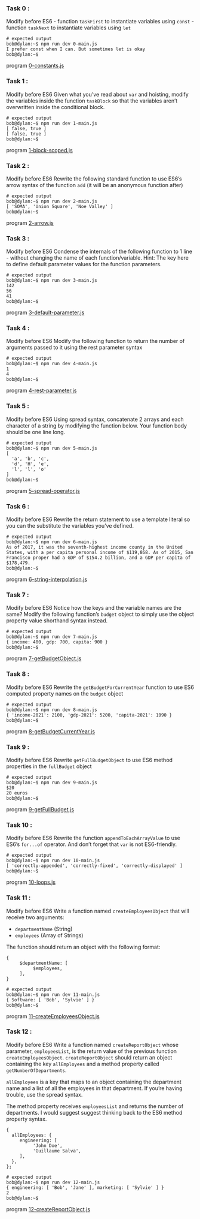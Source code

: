 ### Task 0 : 

Modify before ES6
    - function `taskFirst` to instantiate variables using `const`
    - function `taskNext` to instantiate variables using `let`

```
# expected output 
bob@dylan:~$ npm run dev 0-main.js 
I prefer const when I can. But sometimes let is okay
bob@dylan:~$
```

program [0-constants.js](https://github.com/Mylliah/holbertonschool-web_back_end/blob/main/ES6_basic/0-constants.js)


### Task 1 :

Modify before ES6
Given what you’ve read about `var` and hoisting, modify the variables inside the function `taskBlock` so that the variables aren’t overwritten inside the conditional block.

```
# expected output
bob@dylan:~$ npm run dev 1-main.js 
[ false, true ]
[ false, true ]
bob@dylan:~$
```

program [1-block-scoped.js](https://github.com/Mylliah/holbertonschool-web_back_end/blob/main/ES6_basic/1-block-scoped.js)


### Task 2 :

Modify before ES6
Rewrite the following standard function to use ES6’s arrow syntax of the function `add` (it will be an anonymous function after)

```
# expected output 
bob@dylan:~$ npm run dev 2-main.js 
[ 'SOMA', 'Union Square', 'Noe Valley' ]
bob@dylan:~$
```

program [2-arrow.js](https://github.com/Mylliah/holbertonschool-web_back_end/blob/main/ES6_basic/2-arrow.js)


### Task 3 :

Modify before ES6
Condense the internals of the following function to 1 line - without changing the name of each function/variable.
Hint: The key here to define default parameter values for the function parameters.

```
# expected output 
bob@dylan:~$ npm run dev 3-main.js 
142
56
41
bob@dylan:~$
```
program [3-default-parameter.js](https://github.com/Mylliah/holbertonschool-web_back_end/blob/main/ES6_basic/3-default-parameter.js)


### Task 4 :

Modify before ES6
Modify the following function to return the number of arguments passed to it using the rest parameter syntax

```
# expected output
bob@dylan:~$ npm run dev 4-main.js 
1
4
bob@dylan:~$
```

program [4-rest-parameter.js](https://github.com/Mylliah/holbertonschool-web_back_end/blob/main/ES6_basic/4-rest-parameter.js)


### Task 5 :

Modify before ES6
Using spread syntax, concatenate 2 arrays and each character of a string by modifying the function below. Your function body should be one line long.

```
# expected output 
bob@dylan:~$ npm run dev 5-main.js 
[
  'a', 'b', 'c',
  'd', 'H', 'e',
  'l', 'l', 'o'
]
bob@dylan:~$
```
program [5-spread-operator.js](https://github.com/Mylliah/holbertonschool-web_back_end/blob/main/ES6_basic/5-spread-operator.js)


### Task 6 :

Modify before ES6
Rewrite the return statement to use a template literal so you can the substitute the variables you’ve defined.

```
# expected output
bob@dylan:~$ npm run dev 6-main.js 
As of 2017, it was the seventh-highest income county in the United States, with a per capita personal income of $119,868. As of 2015, San Francisco proper had a GDP of $154.2 billion, and a GDP per capita of $178,479.
bob@dylan:~$
```

program [6-string-interpolation.js](https://github.com/Mylliah/holbertonschool-web_back_end/blob/main/ES6_basic/6-string-interpolation.js)


### Task 7 :

Modify before ES6
Notice how the keys and the variable names are the same?
Modify the following function’s `budget` object to simply use the object property value shorthand syntax instead.

```
# expected output
bob@dylan:~$ npm run dev 7-main.js 
{ income: 400, gdp: 700, capita: 900 }
bob@dylan:~$
```

program [7-getBudgetObject.js](https://github.com/Mylliah/holbertonschool-web_back_end/blob/main/ES6_basic/7-getBudgetObject.js)


### Task 8 :

Modify before ES6
Rewrite the `getBudgetForCurrentYear` function to use ES6 computed property names on the `budget` object

```
# expected output 
bob@dylan:~$ npm run dev 8-main.js 
{ 'income-2021': 2100, 'gdp-2021': 5200, 'capita-2021': 1090 }
bob@dylan:~$
```

program [8-getBudgetCurrentYear.js](https://github.com/Mylliah/holbertonschool-web_back_end/blob/main/ES6_basic/8-getBudgetCurrentYear.js)


### Task 9 :

Modify before ES6
Rewrite `getFullBudgetObject` to use ES6 method properties in the `fullBudget` object

```
# expected output 
bob@dylan:~$ npm run dev 9-main.js 
$20
20 euros
bob@dylan:~$
```

program [9-getFullBudget.js](https://github.com/Mylliah/holbertonschool-web_back_end/blob/main/ES6_basic/9-getFullBudget.js)


### Task 10 :

Modify before ES6
Rewrite the function `appendToEachArrayValue` to use ES6’s `for...of` operator. And don’t forget that `var` is not ES6-friendly.

```
# expected output 
bob@dylan:~$ npm run dev 10-main.js 
[ 'correctly-appended', 'correctly-fixed', 'correctly-displayed' ]
bob@dylan:~$
```

program [10-loops.js](https://github.com/Mylliah/holbertonschool-web_back_end/blob/main/ES6_basic/10-loops.js)


### Task 11 :

Modify before ES6
Write a function named `createEmployeesObject` that will receive two arguments:

- `departmentName` (String)
- `employees` (Array of Strings)

The function should return an object with the following format:

```
{
     $departmentName: [
          $employees,
     ],
}
```

```
# expected output 
bob@dylan:~$ npm run dev 11-main.js 
{ Software: [ 'Bob', 'Sylvie' ] }
bob@dylan:~$
```

program [11-createEmployeesObject.js](https://github.com/Mylliah/holbertonschool-web_back_end/blob/main/ES6_basic/11-createEmployeesObject.js)


### Task 12 :

Modify before ES6
Write a function named `createReportObject` whose parameter, `employeesList`, is the return value of the previous function `createEmployeesObject`.
`createReportObject` should return an object containing the key `allEmployees` and a method property called `getNumberOfDepartments`.

`allEmployees` is a key that maps to an object containing the department name and a list of all the employees in that department. If you’re having trouble, use the spread syntax.

The method property receives `employeesList` and returns the number of departments. I would suggest suggest thinking back to the ES6 method property syntax.

```
{
  allEmployees: {
     engineering: [
          'John Doe',
          'Guillaume Salva',
     ],
  },
};
```

```
# expected output 
bob@dylan:~$ npm run dev 12-main.js 
{ engineering: [ 'Bob', 'Jane' ], marketing: [ 'Sylvie' ] }
2
bob@dylan:~$
```

program [12-createReportObject.js](https://github.com/Mylliah/holbertonschool-web_back_end/blob/main/ES6_basic/12-createReportObject.js)



